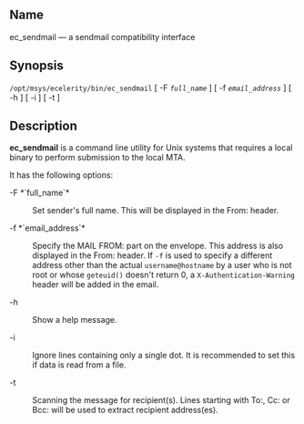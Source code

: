 <a name="executable.ec_sendmail"></a>
## Name

ec_sendmail — a sendmail compatibility interface

## Synopsis

`/opt/msys/ecelerity/bin/ec_sendmail` [ -F *`full_name`* ] [ -f *`email_address`* ] [ -h ] [ -i ] [ -t ]

<a name="idp13117120"></a>
## Description

**ec_sendmail** is a command line utility for Unix systems that requires a local binary to perform submission to the local MTA.

It has the following options:

<dl class="variablelist">

<dt>-F *`full_name`*</dt>

<dd>

Set sender's full name. This will be displayed in the From: header.

</dd>

<dt>-f *`email_address`*</dt>

<dd>

Specify the MAIL FROM: part on the envelope. This address is also displayed in the From: header. If `-f` is used to specify a different address other than the actual `username@hostname` by a user who is not root or whose `geteuid()` doesn't return 0, a `X-Authentication-Warning` header will be added in the email.

</dd>

<dt>-h</dt>

<dd>

Show a help message.

</dd>

<dt>-i</dt>

<dd>

Ignore lines containing only a single dot. It is recommended to set this if data is read from a file.

</dd>

<dt>-t</dt>

<dd>

Scanning the message for recipient(s). Lines starting with To:, Cc: or Bcc: will be used to extract recipient address(es).

</dd>

</dl>
